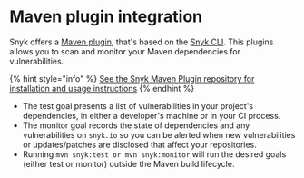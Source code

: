 # Maven plugin integration

Snyk offers a [Maven plugin](https://github.com/snyk/snyk-maven-plugin), that's based on the [Snyk CLI](https://docs.snyk.io/snyk-cli/guides-for-our-cli/cli-reference). This plugins allows you to scan and monitor your Maven dependencies for vulnerabilities.

{% hint style="info" %}
[See the Snyk Maven Plugin repository for installation and usage instructions](https://github.com/snyk/snyk-maven-plugin)
{% endhint %}

* The test goal presents a list of vulnerabilities in your project's dependencies, in either a developer's machine or in your CI process.
* The monitor goal records the state of dependencies and any vulnerabilities on `snyk.io` so you can be alerted when new vulnerabilities or updates/patches are disclosed that affect your repositories.
* Running `mvn snyk:test or mvn snyk:monitor` will run the desired goals \(either test or monitor\) outside the Maven build lifecycle.

